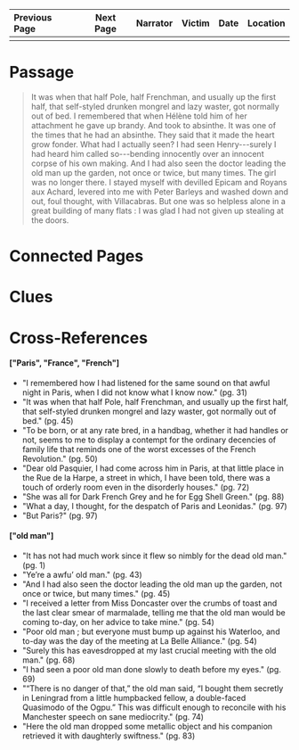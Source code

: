 | Previous Page | Next Page | Narrator | Victim | Date | Location |
|:--------------|:---------:|---------:|-------:|-----:|---------:|
|               |           |          |        |      |          |

# Passage
>It was when that half Pole, half Frenchman, and usually up the first half, that self-styled drunken mongrel and lazy waster, got normally out of bed. I remembered that when Hélène told him of her attachment he gave up brandy. And took to absinthe. It was one of the times that he had an absinthe. They said that it made the heart grow fonder. What had I actually seen? I had seen Henry---surely I had heard him called so---bending innocently over an innocent corpse of his own making. And I had also seen the doctor leading the old man up the garden, not once or twice, but many times. The girl was no longer there. I stayed myself with devilled Epicam and Royans aux Achard, levered into me with Peter Barleys and washed down and out, foul thought, with Villacabras. But one was so helpless alone in a great building of many flats : I was glad I had not given up stealing at the doors. 
# Connected Pages
# Clues
# Cross-References
#### ["Paris", "France", "French"]
* "I remembered how I had listened for the same sound on that awful night in Paris, when I did not know what I know now." (pg. 31)
* "It was when that half Pole, half Frenchman, and usually up the first half, that self-styled drunken mongrel and lazy waster, got normally out of bed." (pg. 45)
* "To be born, or at any rate bred, in a handbag, whether it had handles or not, seems to me to display a contempt for the ordinary decencies of family life that reminds one of the worst excesses of the French Revolution." (pg. 50)
* "Dear old Pasquier, I had come across him in Paris, at that little place in the Rue de la Harpe, a street in which, I have been told, there was a touch of orderly room even in the disorderly houses." (pg. 72)
* "She was all for Dark French Grey and he for Egg Shell Green." (pg. 88)
* "What a day, I thought, for the despatch of Paris and Leonidas." (pg. 97)
* "But Paris?" (pg. 97)

#### ["old man"]
* "It has not had much work since it flew so nimbly for the dead old man." (pg. 1)
* "Ye’re a awfu’ old man." (pg. 43)
* "And I had also seen the doctor leading the old man up the garden, not once or twice, but many times." (pg. 45)
* "I received a letter from Miss Doncaster over the crumbs of toast and the last clear smear of marmalade, telling me that the old man would be coming to-day, on her advice to take mine." (pg. 54)
* "Poor old man ; but everyone must bump up against his Waterloo, and to-day was the day of the meeting at La Belle Alliance." (pg. 54)
* "Surely this has eavesdropped at my last crucial meeting with the old man." (pg. 68)
* "I had seen a poor old man done slowly to death before my eyes." (pg. 69)
* "“There is no danger of that,” the old man said, “I bought them secretly in Leningrad from a little humpbacked fellow, a double-faced Quasimodo of the Ogpu.” This was difficult enough to reconcile with his Manchester speech on sane mediocrity." (pg. 74)
* "Here the old man dropped some metallic object and his companion retrieved it with daughterly swiftness." (pg. 83)